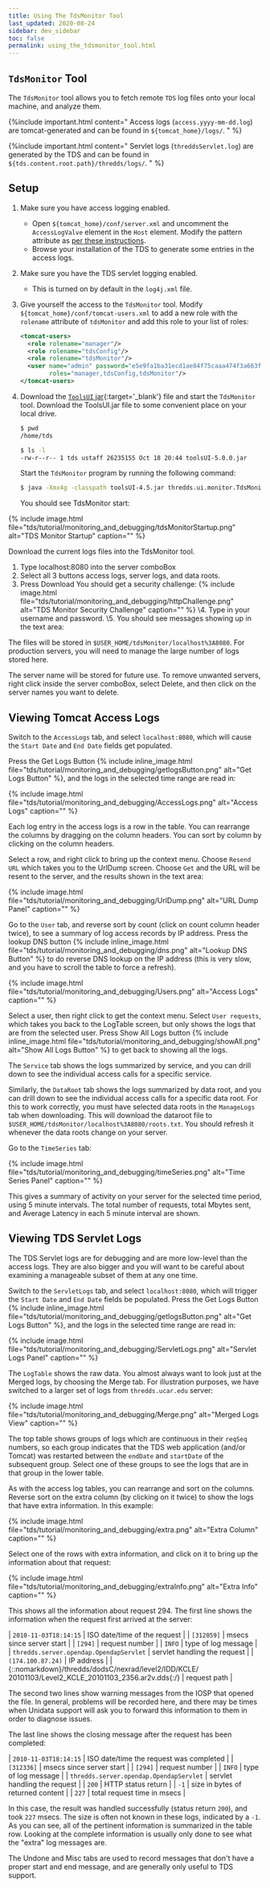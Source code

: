 ```yaml
---
title: Using The TdsMonitor Tool
last_updated: 2020-08-24
sidebar: dev_sidebar
toc: false
permalink: using_the_tdsmonitor_tool.html
---
```


## `TdsMonitor` Tool

 The `TdsMonitor` tool allows you to fetch remote `TDS` log files onto your local machine, and analyze them.

{%include important.html content="
Access logs (`access.yyyy-mm-dd.log`) are tomcat-generated and can be found in `${tomcat_home}/logs/`.
" %}

{%include important.html content="
Servlet logs (`threddsServlet.log`) are generated by the TDS and can be found in `${tds.content.root.path}/thredds/logs/`.
" %}

## Setup

1. Make sure you have access logging enabled.
   * Open `${tomcat_home}/conf/server.xml` and uncomment the `AccessLogValve` element in the `Host` element.
     Modify the pattern attribute as [per these instructions](tomcat_access_log.html#access-log-format).
   * Browse your installation of the TDS to generate some entries in the access logs.
2. Make sure you have the TDS servlet logging enabled.
   * This is turned on by default in the `log4j.xml` file.
3. Give yourself the access to the `TdsMonitor` tool.
   Modify `${tomcat_home}/conf/tomcat-users.xml` to add a new role with the `rolename` attribute of `tdsMonitor` and add this role to your list of roles:

   ~~~xml
   <tomcat-users>      
     <role rolename="manager"/>
     <role rolename="tdsConfig"/>      
     <role rolename="tdsMonitor"/>
     <user name="admin" password="e5e9fa1ba31ecd1ae84f75caaa474f3a663f05f4"
           roles="manager,tdsConfig,tdsMonitor"/>
   </tomcat-users>
   ~~~

4. Download the [`ToolsUI` jar](https://www.unidata.ucar.edu/downloads/netcdf-java/){:target='_blank'} file and start the `TdsMonitor` tool.
   Download the ToolsUI.jar file to some convenient place on your local drive.

   ~~~bash
   $ pwd
   /home/tds

   $ ls -l
   -rw-r--r-- 1 tds ustaff 26235155 Oct 18 20:44 toolsUI-5.0.0.jar
   ~~~

   Start the `TdsMonitor` program by running the following command:

   ~~~bash
   $ java -Xmx4g -classpath toolsUI-4.5.jar thredds.ui.monitor.TdsMonitor
   ~~~

   You should see TdsMonitor start:

{% include image.html file="tds/tutorial/monitoring_and_debugging/tdsMonitorStartup.png" alt="TDS Monitor Startup" caption="" %}

Download the current logs files into the TdsMonitor tool.

1. Type localhost:8080 into the server comboBox
2. Select all 3 buttons access logs, server logs, and data roots.
3. Press Download
   You should get a security challenge:
   {% include image.html file="tds/tutorial/monitoring_and_debugging/httpChallenge.png" alt="TDS Monitor Security Challenge" caption="" %}
\4. Type in your username and password.
\5. You should see messages showing up in the text area:


The files will be stored in `$USER_HOME/tdsMonitor/localhost%3A8080`.
For production servers, you will need to manage the large number of logs stored here.

The server name will be stored for future use.
To remove unwanted servers, right click inside the server comboBox, select Delete, and then click on the server names you want to delete.

## Viewing Tomcat Access Logs

Switch to the `AccessLogs` tab, and select `localhost:8080`, which will cause the `Start Date` and `End Date` fields get populated.

Press the Get Logs Button {% include inline_image.html file="tds/tutorial/monitoring_and_debugging/getlogsButton.png" alt="Get Logs Button" %}, and the logs in the selected time range are read in:

{% include image.html file="tds/tutorial/monitoring_and_debugging/AccessLogs.png" alt="Access Logs" caption="" %}

Each log entry in the access logs is a row in the table.
You can rearrange the columns by dragging on the column headers.
You can sort by column by clicking on the column headers.

Select a row, and right click to bring up the context menu. 
Choose `Resend URL` which takes you to the UrlDump screen.
Choose `Get` and the URL will be resent to the server, and the results shown in the text area:

{% include image.html file="tds/tutorial/monitoring_and_debugging/UrlDump.png" alt="URL Dump Panel" caption="" %}

Go to the `User` tab, and reverse sort by count (click on count column header twice), to see a summary of log access records by IP address.
Press the lookup DNS button {% include inline_image.html file="tds/tutorial/monitoring_and_debugging/dns.png" alt="Lookup DNS Button" %} to do reverse DNS lookup on the IP address (this is very slow, and you have to scroll the table to force a refresh).

{% include image.html file="tds/tutorial/monitoring_and_debugging/Users.png" alt="Access Logs" caption="" %}

Select a user, then right click to get the context menu.
Select `User requests`, which takes you back to the LogTable screen, but only shows the logs that are from the selected user. 
Press Show All Logs button {% include inline_image.html file="tds/tutorial/monitoring_and_debugging/showAll.png" alt="Show All Logs Button" %} to get back to showing all the logs.

The `Service` tab shows the logs summarized by service, and you can drill down to see the individual access calls for a specific service.

Similarly, the `DataRoot` tab shows the logs summarized by data root, and you can drill down to see the individual access calls for a specific data root.
For this to work correctly, you must have selected data roots in the `ManageLogs` tab when downloading.
This will download the dataroot file to `$USER_HOME/tdsMonitor/localhost%3A8080/roots.txt`.
You should refresh it whenever the data roots change on your server.

Go to the `TimeSeries` tab:

{% include image.html file="tds/tutorial/monitoring_and_debugging/timeSeries.png" alt="Time Series Panel" caption="" %}

This gives a summary of activity on your server for the selected time period, using 5 minute intervals.
The total number of requests, total Mbytes sent, and Average Latency in each 5 minute interval are shown.

## Viewing TDS Servlet Logs

The TDS Servlet logs are for debugging and are more low-level than the access logs.
They are also bigger and you will want to be careful about examining a manageable subset of them at any one time.

Switch to the `ServletLogs` tab, and select `localhost:8080`, which will trigger the `Start Date` and `End Date` fields be populated.
Press the Get Logs Button {% include inline_image.html file="tds/tutorial/monitoring_and_debugging/getlogsButton.png" alt="Get Logs Button" %}, and the logs in the selected time range are read in:

{% include image.html file="tds/tutorial/monitoring_and_debugging/ServletLogs.png" alt="Servlet Logs Panel" caption="" %}

The `LogTable` shows the raw data.
You almost always want to look just at the Merged logs, by choosing the Merge tab.
For illustration purposes, we have switched to a larger set of logs from `thredds.ucar.edu` server:

{% include image.html file="tds/tutorial/monitoring_and_debugging/Merge.png" alt="Merged Logs View" caption="" %}


The top table shows groups of logs which are continuous in their `reqSeq` numbers, so each group indicates that the TDS web application (and/or Tomcat) was restarted between the `endDate` and `startDate` of the subsequent group.
Select one of these groups to see the logs that are in that group in the lower table.

As with the access log tables, you can rearrange and sort on the columns.
Reverse sort on the extra column (by clicking on it twice) to show the logs that have extra information.
In this example:

{% include image.html file="tds/tutorial/monitoring_and_debugging/extra.png" alt="Extra Column" caption="" %}

Select one of the rows with extra information, and click on it to bring up the information about that request:

{% include image.html file="tds/tutorial/monitoring_and_debugging/extraInfo.png" alt="Extra Info" caption="" %}

This shows all the information about request 294.
The first line shows the information when the request first arrived at the server:

| `2010-11-03T18:14:15` | ISO date/time of the request |
| `[312059]` | msecs since server start |
| `[294]` | request number |
| `INFO` | type of log message |
| `thredds.server.opendap.OpendapServlet` | servlet handling the request |
| `(174.100.87.24)` | IP address |
| {::nomarkdown}/thredds/dodsC/nexrad/level2/IDD/KCLE/<BR>20101103/Level2_KCLE_20101103_2356.ar2v.dds{:/}  | request path |

The second two lines show warning messages from the IOSP that opened the file.
In general, problems will be recorded here, and there may be times when Unidata support will ask you to forward this information to them in order to diagnose issues.

The last line shows the closing message after the request has been completed:

| `2010-11-03T18:14:15` | ISO date/time the request was completed |
| `[312336]` | msecs since server start |
| `[294]` | request number |
| `INFO` | type of log message |
| `thredds.server.opendap.OpendapServlet` | servlet handling the request |
| `200` | HTTP status return |
| `-1` | size in bytes of returned content |
| `227` | total request time in msecs |

In this case, the result was handled successfully (status return `200`), and took `227` msecs.
The size is often not known in these logs, indicated by a `-1`.
As you can see, all of the pertinent information is summarized in the table row.
Looking at the complete information is usually only done to see what the "extra" log messages are.

The Undone and Misc tabs are used to record messages that don't have a proper start and end message, and are generally only useful to TDS support.
